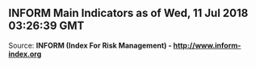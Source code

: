 ## INFORM Main Indicators as of Wed, 11 Jul 2018 03:26:39 GMT

Source: **INFORM (Index For Risk Management) - http://www.inform-index.org**